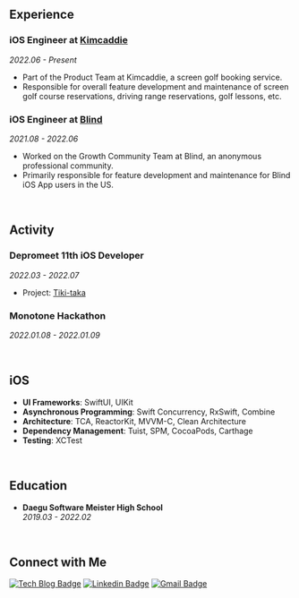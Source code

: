 <div align="left">

## Experience

### iOS Engineer at [Kimcaddie](https://kimcaddie.com/) 
*2022.06 - Present*
- Part of the Product Team at Kimcaddie, a screen golf booking service.
- Responsible for overall feature development and maintenance of screen golf course reservations, driving range reservations, golf lessons, etc.

### iOS Engineer at [Blind](https://www.teamblind.com/)
*2021.08 - 2022.06*
- Worked on the Growth Community Team at Blind, an anonymous professional community.
- Primarily responsible for feature development and maintenance for Blind iOS App users in the US.

<br>

## Activity

### Depromeet 11th iOS Developer
*2022.03 - 2022.07*
- Project: [Tiki-taka](https://github.com/depromeet/Tiqui-Taca_iOS)

### Monotone Hackathon
*2022.01.08 - 2022.01.09*

<br>

## iOS

- **UI Frameworks**: SwiftUI, UIKit
- **Asynchronous Programming**: Swift Concurrency, RxSwift, Combine
- **Architecture**: TCA, ReactorKit, MVVM-C, Clean Architecture
- **Dependency Management**: Tuist, SPM, CocoaPods, Carthage
- **Testing**: XCTest

<br>

## Education

- **Daegu Software Meister High School**  
*2019.03 - 2022.02*

<br>

## Connect with Me

[![Tech Blog Badge](http://img.shields.io/badge/-Tech%20blog-black?style=flat-square&logo=github&link=https://zzsza.github.io/)](https://devminseok.medium.com)
[![Linkedin Badge](https://img.shields.io/badge/-LinkedIn-blue?style=flat-square&logo=Linkedin&logoColor=white&link=https://www.linkedin.com/in/민석-강-a8a292176/)](https://www.linkedin.com/in/민석-강-a8a292176/)
[![Gmail Badge](https://img.shields.io/badge/Gmail-d14836?style=flat-square&logo=Gmail&logoColor=white&link=mailto:qbq5000@gmail.com)](mailto:qbq5000@gmail.com)

</div>
